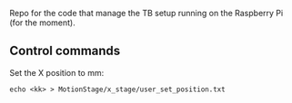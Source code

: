 Repo for the code that manage the TB setup running on the Raspberry Pi (for the moment).

## Control commands
Set the X position to <kk> mm:
```
echo <kk> > MotionStage/x_stage/user_set_position.txt
```
